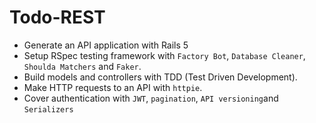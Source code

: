 # Todo-REST

* Generate an API application with Rails 5
* Setup RSpec testing framework with `Factory Bot`, `Database Cleaner`, `Shoulda Matchers` and `Faker`.
* Build models and controllers with TDD (Test Driven Development).
* Make HTTP requests to an API with `httpie`.
* Cover authentication with `JWT`, `pagination`, `API versioning`and `Serializers`
